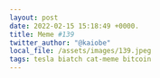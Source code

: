 ```yaml
---
layout: post
date: 2022-02-15 15:18:49 +0000.
title: Meme #139
twitter_author: "@kaiobe"
local_file: /assets/images/139.jpeg
tags: tesla biatch cat-meme bitcoin
---
```

